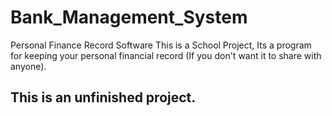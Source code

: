 # Bank_Management_System
Personal Finance Record Software
This is a School Project, Its a program for keeping your personal financial record (If you don't want it to share with anyone).

## This is an unfinished project.
